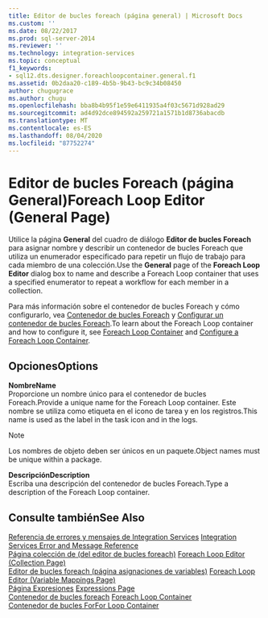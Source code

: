 ```yaml
---
title: Editor de bucles foreach (página general) | Microsoft Docs
ms.custom: ''
ms.date: 08/22/2017
ms.prod: sql-server-2014
ms.reviewer: ''
ms.technology: integration-services
ms.topic: conceptual
f1_keywords:
- sql12.dts.designer.foreachloopcontainer.general.f1
ms.assetid: 0b2daa20-c189-4b5b-9b43-bc9c34b08450
author: chugugrace
ms.author: chugu
ms.openlocfilehash: bba8b4b95f1e59e6411935a4f03c5671d928ad29
ms.sourcegitcommit: ad4d92dce894592a259721a1571b1d8736abacdb
ms.translationtype: MT
ms.contentlocale: es-ES
ms.lasthandoff: 08/04/2020
ms.locfileid: "87752274"
---
```

# <a name="foreach-loop-editor-general-page"></a><span data-ttu-id="e206e-102">Editor de bucles Foreach (página General)</span><span class="sxs-lookup"><span data-stu-id="e206e-102">Foreach Loop Editor (General Page)</span></span>
  <span data-ttu-id="e206e-103">Utilice la página **General** del cuadro de diálogo **Editor de bucles Foreach** para asignar nombre y describir un contenedor de bucles Foreach que utiliza un enumerador especificado para repetir un flujo de trabajo para cada miembro de una colección.</span><span class="sxs-lookup"><span data-stu-id="e206e-103">Use the **General** page of the **Foreach Loop Editor** dialog box to name and describe a Foreach Loop container that uses a specified enumerator to repeat a workflow for each member in a collection.</span></span>  
  
 <span data-ttu-id="e206e-104">Para más información sobre el contenedor de bucles Foreach y cómo configurarlo, vea [Contenedor de bucles Foreach](control-flow/foreach-loop-container.md) y [Configurar un contenedor de bucles Foreach](../../2014/integration-services/configure-a-foreach-loop-container.md).</span><span class="sxs-lookup"><span data-stu-id="e206e-104">To learn about the Foreach Loop container and how to configure it, see [Foreach Loop Container](control-flow/foreach-loop-container.md) and [Configure a Foreach Loop Container](../../2014/integration-services/configure-a-foreach-loop-container.md).</span></span>  
  
## <a name="options"></a><span data-ttu-id="e206e-105">Opciones</span><span class="sxs-lookup"><span data-stu-id="e206e-105">Options</span></span>  
 <span data-ttu-id="e206e-106">**Nombre**</span><span class="sxs-lookup"><span data-stu-id="e206e-106">**Name**</span></span>  
 <span data-ttu-id="e206e-107">Proporcione un nombre único para el contenedor de bucles Foreach.</span><span class="sxs-lookup"><span data-stu-id="e206e-107">Provide a unique name for the Foreach Loop container.</span></span> <span data-ttu-id="e206e-108">Este nombre se utiliza como etiqueta en el icono de tarea y en los registros.</span><span class="sxs-lookup"><span data-stu-id="e206e-108">This name is used as the label in the task icon and in the logs.</span></span>  
  
> [!NOTE]  
>  <span data-ttu-id="e206e-109">Los nombres de objeto deben ser únicos en un paquete.</span><span class="sxs-lookup"><span data-stu-id="e206e-109">Object names must be unique within a package.</span></span>  
  
 <span data-ttu-id="e206e-110">**Descripción**</span><span class="sxs-lookup"><span data-stu-id="e206e-110">**Description**</span></span>  
 <span data-ttu-id="e206e-111">Escriba una descripción del contenedor de bucles Foreach.</span><span class="sxs-lookup"><span data-stu-id="e206e-111">Type a description of the Foreach Loop container.</span></span>  
  
## <a name="see-also"></a><span data-ttu-id="e206e-112">Consulte también</span><span class="sxs-lookup"><span data-stu-id="e206e-112">See Also</span></span>  
 <span data-ttu-id="e206e-113">[Referencia de errores y mensajes de Integration Services](../../2014/integration-services/integration-services-error-and-message-reference.md) </span><span class="sxs-lookup"><span data-stu-id="e206e-113">[Integration Services Error and Message Reference](../../2014/integration-services/integration-services-error-and-message-reference.md) </span></span>  
 <span data-ttu-id="e206e-114">[Página colección de &#40;del editor de bucles foreach&#41;](../../2014/integration-services/foreach-loop-editor-collection-page.md) </span><span class="sxs-lookup"><span data-stu-id="e206e-114">[Foreach Loop Editor &#40;Collection Page&#41;](../../2014/integration-services/foreach-loop-editor-collection-page.md) </span></span>  
 <span data-ttu-id="e206e-115">[Editor de bucles foreach &#40;página asignaciones de variables&#41;](../../2014/integration-services/foreach-loop-editor-variable-mappings-page.md) </span><span class="sxs-lookup"><span data-stu-id="e206e-115">[Foreach Loop Editor &#40;Variable Mappings Page&#41;](../../2014/integration-services/foreach-loop-editor-variable-mappings-page.md) </span></span>  
 <span data-ttu-id="e206e-116">[Página Expresiones](expressions/expressions-page.md) </span><span class="sxs-lookup"><span data-stu-id="e206e-116">[Expressions Page](expressions/expressions-page.md) </span></span>  
 <span data-ttu-id="e206e-117">[Contenedor de bucles foreach](control-flow/foreach-loop-container.md) </span><span class="sxs-lookup"><span data-stu-id="e206e-117">[Foreach Loop Container](control-flow/foreach-loop-container.md) </span></span>  
 [<span data-ttu-id="e206e-118">Contenedor de bucles For</span><span class="sxs-lookup"><span data-stu-id="e206e-118">For Loop Container</span></span>](control-flow/for-loop-container.md)  
  
  
